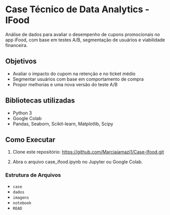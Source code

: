# Case Técnico de Data Analytics - IFood

Análise de dados para avaliar o desempenho de cupons promocionais no app iFood, com base em testes A/B, segmentação de usuários e viabilidade financeira.


##  Objetivos
- Avaliar o impacto do cupom na retenção e no ticket médio
- Segmentar usuários com base em comportamento de compra
- Propor melhorias e uma nova versão do teste A/B

##  Bibliotecas utilizadas
- Python 3
- Google Colab
- Pandas, Seaborn, Scikit-learn, Matplotlib, Scipy

##  Como Executar
1. Clone este repositório:
 https://github.com/Marciaiamazi1/Case-Ifood.git

2. Abra o arquivo case_ifood.ipynb no Jupyter ou Google Colab.


### **Estrutura de Arquivos**

- `case`
- `dados`
- `imagens`
- `notebook`
- `READ`





